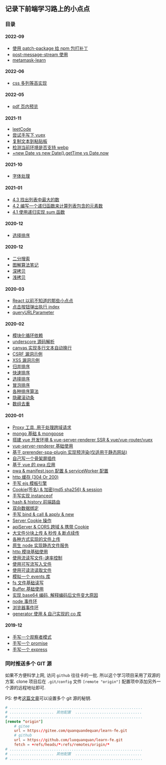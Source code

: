## 记录下前端学习路上的小点点

### 目录

#### 2022-09

- [使用 patch-package 给 npm 包打补丁](./patch-package-learn/)
- [post-message-stream 使用](./metamask-learn/post-message-stream-learn/)
- [metamask-learn](./metamask-learn/)

#### 2022-06

- [css 多列等高实现](./css/%E5%A4%9A%E5%88%97%E7%AD%89%E9%AB%98/)

#### 2022-05

- [pdf 页内预览](./pdf-viewer/)

#### 2021-11

- [leetCode](./algorithm/leetcode)
- [尝试手写下 vuex](./simple-vuex)
- [复制文本到粘贴板](./basic-js/copyText.js)
- [检测当前环境是否支持 webp](./basic-js/isWebpSupport.js)
- [+new Date vs new Date().getTime vs Date.now](./basic-js/getTimestamp.js)

#### 2021-10

- [字体处理](./handle-font)

#### 2021-01

- [4.3 找出列表中最大的数](./algorithm/grokkingAlgorithms/4/3.js)
- [4.2 编写一个递归函数来计算列表包含的元素数](./algorithm/grokkingAlgorithms/4/2.js)
- [4.1 使用递归实现 sum 函数](./algorithm/grokkingAlgorithms/4/1.js)

#### 2020-12

- [选择排序](./algorithm/grokkingAlgorithms/selectionSort.js)

#### 2020-12

- [二分搜索](./algorithm/grokkingAlgorithms/binarySearch.js)
- [图解算法笔记](./algorithm/grokkingAlgorithms)
- [深拷贝](./basic-js/deepClone.js)
- [浅拷贝](./basic-js/shallowClone.js)

#### 2020-03

- [React 以前不知道的那些小点点](./react-little-dot-dot)
- [点击按钮弹出执行 index](./basic-js/click-index-btn)
- [queryURLParameter](./basic-js/queryURLParameter.js)

#### 2020-02

- [模块化循环依赖](./webpack-learn/webpack-in-action/circular-reference)
- [underscore 源码解析](./basic-js/underscore-analysis.js)
- [canvas 实现多行文本自动换行](./canvas-multi-line-text/index.html)
- [CSRF 漏洞示例](./web-security/csrf/)
- [XSS 漏洞示例](./web-security/xss/)
- [归并排序](./basic-js/array-sort/mergeSort.js)
- [快速排序](./basic-js/array-sort/quickSort.js)
- [选择排序](./basic-js/array-sort/selectionSort.js)
- [冒泡排序](./basic-js/array-sort/bubbleSort.js)
- [各种排序算法](./basic-js/array-sort/)
- [隐藏滚动条](./hidden-scroll-bar)
- [数组去重](./basic-js/array-unique.js)

#### 2020-01

- [Proxy 工具, 用于处理跨域请求](./magna-proxy)
- [mongo 基础 & mongoose](./mongo-learn)
- [搭建 vue 开发环境 & vue-server-renderer SSR & vue/vue-router/vuex](./vue-ssr/simple-vue-env)
- [vue-server-renderer 基础使用](./vue-ssr/vue-server-render)
- [基于 prerender-spa-plugin 实现预渲染(仅适用于静态网站)](./vue-ssr/prerender)
- [自己写一个骨架屏插件](./pwa/pwa-vue/my-skeleton-plugin.js)
- [基于 vue 的 pwa 应用](./pwa/pwa-vue)
- [pwa & manifest.json 配置 & serviceWorker 配置](./pwa)
- [http 缓存 (304 Or 200)](./http/cache)
- [手写 ejs 模板引擎](./simple-ejs/)
- [Cookie(签名) & 加密(md5 sha256) & session](./simple-cookie/)
- [手写实现 instanceof](./simple-instanceof/index.js)
- [hash & history 前端路由](./fe-router)
- [双向数据绑定](./data-binding)
- [手写 bind & call & apply & new](./customize-this)
- [Server Cookie 操作](./simple-cookie/server.js)
- [apiServer & CORS 跨域 & 携带 Cookie](./api-server)
- [大文件分块上传 & 秒传 & 断点续传](./file-upload/split-upload)
- [各种方式实现的文件上传](./file-upload)
- [原生 node 实现静态文件服务](./http/static-server.js)
- [http 模块基础使用](./http)
- [使用流读写文件-速率控制](./node-fs/read%2Bwrite-stream.js)
- [使用可写流写入文件](./node-fs/write-stream.js)
- [使用可读流读取文件](./node-fs/read-stream.js)
- [模拟一个 events 库](./node-fs/event.js)
- [fs 文件基础读写](./node-fs/fs.js)
- [Buffer 基础使用](./buffer/buffer.js)
- [实现 base64 编码, 解释编码后文件变大原因](./buffer/base64.js)
- [node 事件环](./event-loop/node/index.js)
- [浏览器事件环](./event-loop/browser)
- [generator 使用 & 自己实现的 co 库](./simple-generator)

#### 2019-12

- [手写一个观察者模式](./simple-observer)
- [手写一个 promise](./simple-promise)
- [手写一个 express](./simple-express)

### 同时推送多个 GIT 源

如果不方便科学上网, 访问 `github` 往往卡的一批. 所以这个学习项目采用了双源的方案. clone 项目后在 `.git/config` 文件 `[remote "origin"]` 配置项中添加另外一个源的远程地址即可.

PS: 参考[这篇文章](https://note.niubishanshan.top/Tips/GitHub/tips/%E5%90%8C%E6%97%B6%E9%85%8D%E7%BD%AE%20gitlab%20%E5%92%8C%20github/)可以设置多个 git 源的秘钥.

```conf
# ............................................................
# .................... 其他配置  ..............................
# ............................................................
[remote "origin"]
	# gitee
	url = https://gitee.com/quanquandequan/learn-fe.git
	# github
	url = https://github.com/luoquanquan/learn-fe.git
	fetch = +refs/heads/*:refs/remotes/origin/*
# ............................................................
# .................... 其他配置  ..............................
# ............................................................
```
